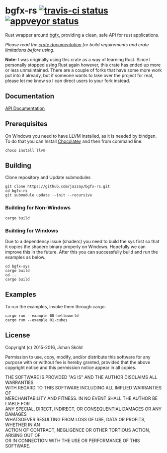 bgfx-rs [![travis-ci status](https://travis-ci.org/rhoot/bgfx-rs.svg?branch=master)](https://travis-ci.org/rhoot/bgfx-rs) [![appveyor status](https://ci.appveyor.com/api/projects/status/github/rhoot/bgfx-rs?branch=master&svg=true)](https://ci.appveyor.com/project/rhoot/bgfx-rs/branch/master)
=======

Rust wrapper around [bgfx], providing a clean, safe API for rust applications.

*Please read the [crate documentation][docs] for build requirements and crate
limitations before using.*

**Note:** I was originally using this crate as a way of learning Rust. Since I
personally stopped using Rust again however, this crate has ended up more or
less unmaintained. There are a couple of forks that have some more work put
into it already, but if someone wants to take over the project for real,
please let me know so I can direct users to your fork instead.

Documentation
-------------

[API Documentation][docs]

## Prerequisites

On Windows you need to have LLVM installed, as it is needed by bindgen.  
To do that you can Install [Chocolatey](https://chocolatey.org/) and then from command line:
```
choco install llvm
```

## Building

Clone repository and Update submodules
```
git clone https://github.com/jazzay/bgfx-rs.git
cd bgfx-rs
git submodule update --init --recursive
```
### Building for Non-Windows
```
cargo build
```
### Building for Windows
Due to a dependency issue (shaderc) you need to build the sys first so that it copies the shaderc binary properly on Windows. Hopefully we can improve this in the future. After this you can successfully build and run the examples as below.

```
cd bgfx-sys
cargo build
cd ..
cargo build
```

## Examples

To run the examples, invoke them through cargo:

```
cargo run --example 00-helloworld
cargo run --example 01-cubes
```


License
-------
Copyright (c) 2015-2016, Johan Sköld

Permission to use, copy, modify, and/or distribute this software for any  
purpose with or without fee is hereby granted, provided that the above  
copyright notice and this permission notice appear in all copies.

THE SOFTWARE IS PROVIDED "AS IS" AND THE AUTHOR DISCLAIMS ALL WARRANTIES  
WITH REGARD TO THIS SOFTWARE INCLUDING ALL IMPLIED WARRANTIES OF  
MERCHANTABILITY AND FITNESS. IN NO EVENT SHALL THE AUTHOR BE LIABLE FOR  
ANY SPECIAL, DIRECT, INDIRECT, OR CONSEQUENTIAL DAMAGES OR ANY DAMAGES  
WHATSOEVER RESULTING FROM LOSS OF USE, DATA OR PROFITS, WHETHER IN AN  
ACTION OF CONTRACT, NEGLIGENCE OR OTHER TORTIOUS ACTION, ARISING OUT OF  
OR IN CONNECTION WITH THE USE OR PERFORMANCE OF THIS SOFTWARE.


[#468]:   https://github.com/tomaka/glutin/issues/468   "tomaka/glutin #468"
[#520]:   https://github.com/tomaka/glutin/issues/520   "tomaka/glutin #520"
[bgfx]:   https://github.com/bkaradzic/bgfx             "bgfx"
[docs]:   https://rhoot.github.io/bgfx-rs/bgfx/         "Bindings documentation"
[glutin]: https://github.com/tomaka/glutin              "glutin"
